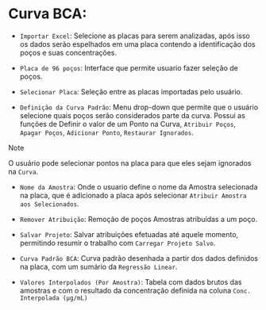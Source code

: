 # Curva BCA:

- `Importar Excel`: Selecione as placas para serem analizadas, após isso os dados serão espelhados em uma placa contendo a identificação dos poços e suas concentrações.

- `Placa de 96 poços`: Interface que permite usuario fazer seleção de poços.

- `Selecionar Placa`: Seleção entre as placas importadas pelo usuário.

- `Definição da Curva Padrão`: Menu drop-down que permite que o usuário selecione quais poços serão considerados parte da curva. Possui as funções de Definir o valor de um Ponto na Curva, `Atribuir Poços`, `Apagar Poços`, `Adicionar Ponto`, `Restaurar Ignorados`.

>[!NOTE]
> O usuário pode selecionar pontos na placa para que eles sejam ignorados na `Curva`.

- `Nome da Amostra`: Onde o usuario define o nome da Amostra selecionada na placa, que é adicionado a placa após selecionar `Atribuir Amostra aos Selecionados`.

- `Remover Atribuição`: Remoção de poços Amostras atribuídas a um poço.

- `Salvar Projeto`: Salvar atribuições efetuadas até aquele momento, permitindo resumir o trabalho com `Carregar Projeto Salvo`.

- `Curva Padrão BCA`: Curva padrão desenhada a partir dos dados definidos na placa, com um sumário da `Regressão Linear`.

- `Valores Interpolados (Por Amostra)`: Tabela com dados brutos das amostras e com o resultado da concentração definida na coluna `Conc. Interpolada (µg/mL)`

